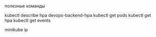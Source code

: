 полезные команды

kubectl describe hpa devops-backend-hpa
kubectl get pods
kubectl get hpa
kubectl get events

minikube ip